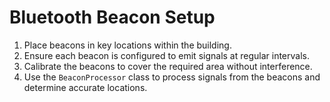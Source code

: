 # Bluetooth Beacon Setup

1. Place beacons in key locations within the building.
2. Ensure each beacon is configured to emit signals at regular intervals.
3. Calibrate the beacons to cover the required area without interference.
4. Use the `BeaconProcessor` class to process signals from the beacons and determine accurate locations.
